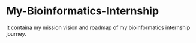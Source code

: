 # My-Bioinformatics-Internship
It containa my mission vision and roadmap of my bioinformatics internship journey.
